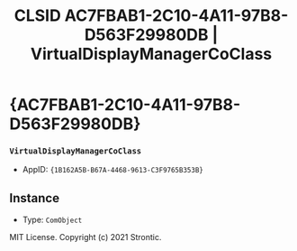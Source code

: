 ﻿---
title: "CLSID AC7FBAB1-2C10-4A11-97B8-D563F29980DB | VirtualDisplayManagerCoClass"
excerpt: What is COM-Object CLSID AC7FBAB1-2C10-4A11-97B8-D563F29980DB?
---

# {AC7FBAB1-2C10-4A11-97B8-D563F29980DB}

### `VirtualDisplayManagerCoClass`
* AppID: `{1B162A5B-B67A-4468-9613-C3F9765B353B}`

## Instance

* Type: `ComObject`

MIT License. Copyright (c) 2021 Strontic.


